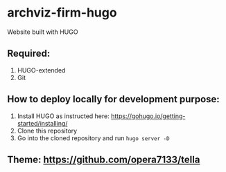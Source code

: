 # archviz-firm-hugo
Website built with HUGO
## Required:
1. HUGO-extended
2. Git
## How to deploy locally for development purpose:
1. Install HUGO as instructed here: https://gohugo.io/getting-started/installing/
2. Clone this repository
3. Go into the cloned repository and run `hugo server -D`
## Theme: https://github.com/opera7133/tella